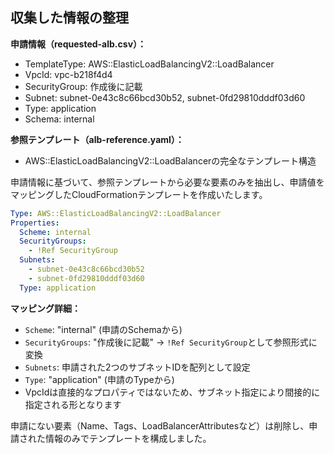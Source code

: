 ## 収集した情報の整理

**申請情報（requested-alb.csv）：**
- TemplateType: AWS::ElasticLoadBalancingV2::LoadBalancer
- VpcId: vpc-b218f4d4
- SecurityGroup: 作成後に記載
- Subnet: subnet-0e43c8c66bcd30b52, subnet-0fd29810dddf03d60
- Type: application
- Schema: internal

**参照テンプレート（alb-reference.yaml）：**
- AWS::ElasticLoadBalancingV2::LoadBalancerの完全なテンプレート構造

申請情報に基づいて、参照テンプレートから必要な要素のみを抽出し、申請値をマッピングしたCloudFormationテンプレートを作成いたします。

```yaml
Type: AWS::ElasticLoadBalancingV2::LoadBalancer
Properties:
  Scheme: internal
  SecurityGroups:
    - !Ref SecurityGroup
  Subnets:
    - subnet-0e43c8c66bcd30b52
    - subnet-0fd29810dddf03d60
  Type: application
```

**マッピング詳細：**
- `Scheme`: "internal" (申請のSchemaから)
- `SecurityGroups`: "作成後に記載" → `!Ref SecurityGroup`として参照形式に変換
- `Subnets`: 申請された2つのサブネットIDを配列として設定
- `Type`: "application" (申請のTypeから)
- VpcIdは直接的なプロパティではないため、サブネット指定により間接的に指定される形となります

申請にない要素（Name、Tags、LoadBalancerAttributesなど）は削除し、申請された情報のみでテンプレートを構成しました。
